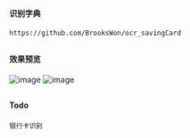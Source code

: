 ##
#### 识别字典
```
https://github.com/BrooksWon/ocr_savingCard
```

##
#### 效果预览
![image](https://github.com/153437803/Ocr_IDCard/blob/master/ScreenRecord_20181116181123.gif )
![image](https://github.com/153437803/Ocr_IDCard/blob/master/ScreenRecord_20181116181153.gif )

##
#### Todo
```
银行卡识别
```
